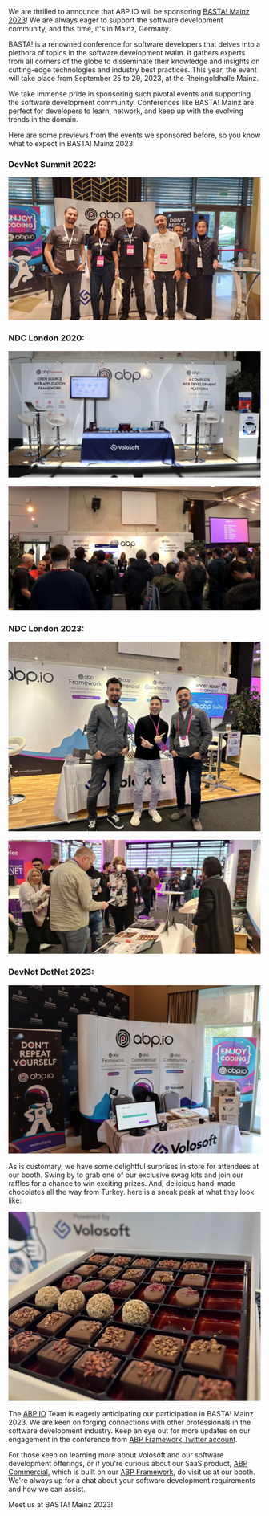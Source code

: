 We are thrilled to announce that ABP.IO will be sponsoring [BASTA! Mainz 2023](https://basta.net/mainz-en/)! We are always eager to support the software development community, and this time, it's in Mainz, Germany.



BASTA! is a renowned conference for software developers that delves into a plethora of topics in the software development realm. It gathers experts from all corners of the globe to disseminate their knowledge and insights on cutting-edge technologies and industry best practices. This year, the event will take place from September 25 to 29, 2023, at the Rheingoldhalle Mainz.



We take immense pride in sponsoring such pivotal events and supporting the software development community. Conferences like BASTA! Mainz are perfect for developers to learn, network, and keep up with the evolving trends in the domain.



Here are some previews from the events we sponsored before, so you know what to expect in BASTA! Mainz 2023: 

### DevNot Summit 2022:

![20221015\_113630.jpg](3a0d5e7e6fba0856fb5444f7c63256af.jpg)



### NDC London 2020:

![00f93d44fcdeb12edd6039f3e6787472.jpg](3a0d5e7a636a849847e69dec153c7e07.jpg)



![image](1a06907364a779fb8bad39f3e6890219.jpg)



### NDC London 2023:

![IMG\_0014.jpg](3a0d5e7c5833ae0ab6f3395339b17dd8.jpg)



![20230125\_084840.jpg](3a0d5e7aaa5d774528cc6afeeae8e88b.jpg)



### DevNot DotNet 2023:

![Devnot dotnet.jpeg](3a0d5e7bf6d6942ff236ff2ac5a8f092.jpeg)



As is customary, we have some delightful surprises in store for attendees at our booth. Swing by to grab one of our exclusive swag kits and join our raffles for a chance to win exciting prizes. And, delicious hand-made chocolates all the way from Turkey. here is a sneak peak at what they look like:

![FnZ8qOxWAAA4fDD.jpeg](3a0d5e889ae94471a3dd396494be5519.jpeg)



The [ABP.IO](https://abp.io/) Team is eagerly anticipating our participation in BASTA! Mainz 2023. We are keen on forging connections with other professionals in the software development industry. Keep an eye out for more updates on our engagement in the conference from [ABP Framework Twitter account](https://twitter.com/abpframework).



For those keen on learning more about Volosoft and our software development offerings, or if you're curious about our SaaS product, [ABP Commercial](https://commercial.abp.io/), which is built on our [ABP Framework](https://abp.io/), do visit us at our booth. We're always up for a chat about your software development requirements and how we can assist.



Meet us at BASTA! Mainz 2023!
